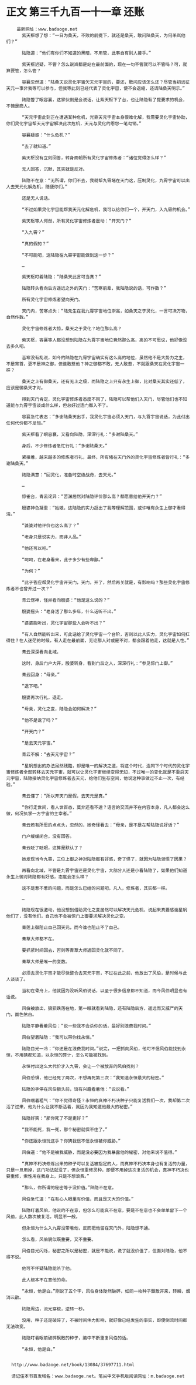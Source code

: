 # 正文 第三千九百一十一章 还账
        最新网址：www.badaoge.net
          紫天枢想了想：“一日为桑天，不败的前提下，就还是桑天，敢问陆桑天，为何杀岚他们？”
      
          陆隐道：“他们有你们不知道的黑暗，不用管，此事自有别人接手。”
      
          紫天枢迟疑，不管？怎么说岚都是站在最前面的，现在一句不管就可以不管吗？可，就算要管，怎么管？
      
          容襄忽然道：“陆桑天说灵化宇宙欠天元宇宙的，要还，敢问应该怎么还？尽管当初远征天元一事非我等可以参与，但我等此刻已经代表了灵化宇宙，便不会退缩，还请陆桑天明示。”
      
          陆隐瞥了眼容襄，这家伙倒是会说话，让紫天枢下了台，也让陆隐有了提要求的机会，不愧是商人。
      
          “天元宇宙此刻正在遭遇某种危机，光靠天元宇宙本身很难化解，我需要灵化宇宙协助，你们灵化宇宙帮天元宇宙解决此次危机，天元与灵化的恩怨一笔勾销。”
      
          容襄疑惑：“什么危机？”
      
          “去了就知道。”
      
          紫天枢没有立刻回答，转身面朝所有灵化宇宙修炼者：“诸位觉得怎么样？”
      
          无人回答，沉默，其实就是反对。
      
          陆隐不在意：“无所谓，你们不去，我就帮九霄堵在天门这，压制灵化，九霄宇宙可以出人去天元化解危机，随便你们。”
      
          还是无人说话。
      
          “不过如果灵化宇宙能帮我天元化解危机，我可以给你们一个，开天门，入九霄的机会。”
      
          紫天枢等人愕然，所有灵化宇宙修炼者震动：“开天门？”
      
          “入九霄？”
      
          “真的假的？”
      
          “不可能吧，这陆隐在九霄宇宙能做到这一步？”
      
          …
      
          紫天枢盯着陆隐：“陆桑天此言可当真？”
      
          陆隐转头看向后方遥远之外的天门：“苦寒前辈，我陆隐说的话，可作数？”
      
          所有灵化宇宙修炼者望向天门。
      
          天门内，苦寒点头：“陆先生在我九霄宇宙地位崇高，如桑天之于灵化，一言可决万物，自然作数。”
      
          灵化宇宙修炼者大惊，桑天之于灵化？地位那么高？
      
          紫天枢，容襄等人都没想到陆隐在九霄宇宙地位竟然那么高，高的不可思议，他好像没去多久吧。
      
          苦寒没有乱说，如今的陆隐在九霄宇宙确实有这么高的地位，虽然他不是大势力之主，不是宵首，更不是神之御，但谁敢惹他？神之御都不敢，无人敢惹，不就跟桑天在灵化宇宙一样？
      
          桑天之上有御桑天，还有无上之极，而陆隐之上只有永生上御，比对桑天其实还低了，应该是御桑天才对。
      
          得到天门肯定，灵化宇宙修炼者态度不同了，陆隐可以帮他们入天门，尽管他们也不知道能与九霄宇宙谈成什么样，但总好过连门都入不了。
      
          容襄急忙表态：“多谢陆桑天出手，我灵化宇宙必须入天门，与九霄宇宙说话，为此付出任何代价都不足惜。”
      
          紫天枢看了眼容襄，又看向陆隐，深深行礼：“多谢陆桑天。”
      
          身后，不少修炼者急忙行礼：“多谢陆桑天。”
      
          紧接着，越来越多的修炼者行礼，最终，所有堵在天门外的灵化宇宙修炼者皆行礼：“多谢陆桑天。”
      
          陆隐满意：“回灵化，准备时空级战舟，去天元。”
      
          …
      
          惊雀台，青云诧异：“苦渊居然对陆隐评价那么高？都愿意给他开天门？”
      
          殷婆神色凝重：“姑娘，这陆隐的实力超出了我等理解范围，或许唯有永生上御才看得清。”
      
          “婆婆对他评价也这么高了？”
      
          “老身只是说实力，而非人品。”
      
          “他还可以吧。”
      
          “呵呵，在老身看来，此子多少有些卑鄙。”
      
          “为何？”
      
          “此子答应帮灵化宇宙开天门，天门，开了，然后再关就是，有影响吗？那些灵化宇宙修炼者不也曾开过一次？”
      
          青云愣神，怪异看向殷婆：“他是这么说的？”
      
          殷婆摇头：“老身活了那么多年，什么话听不出。”
      
          “婆婆能听出，灵化宇宙那些人会听不出？”
      
          “有人自然能听出来，可此话给了灵化宇宙一个台阶，否则以此人实力，灵化宇宙如何扛得住？在人迷茫的时候，有人走在最前面，无论那人对或是不对，都会跟着他走，这就是人性。”
      
          青云深深看向北域。
      
          这时，身后门户大开，殷婆转身，看到门后之人，深深行礼：“参见惊门上御。”
      
          青云回身：“母亲。”
      
          “退下吧。”
      
          殷婆再次行礼，退走。
      
          “母亲，灵化之变，陆隐会如何解决？”
      
          “他不是说了吗？”
      
          “开天门？”
      
          “是去天元宇宙。”
      
          青云不解：“去天元宇宙？”
      
          “星帆想出的办法虽然残酷，却是唯一的解决之道，将这个时代，连同下个时代的灵化宇宙修炼者全部转移去天元宇宙，就可以让灵化宇宙继续变得无知，不过唯一的变化就是不重启天元宇宙，陆隐接纳灵化宇宙修炼者去天元，给他们生存空间，他说这种事做过不止一次，有经验。”
      
          青云懂了：“所以开天门是假，去天元是真。”
      
          “你行走世间，看人世百态，莫非还看不透？语言的交流并不在内容本身，凡人都会这么做，何况执掌一方宇宙的主宰者。”
      
          青云若有所思的点点头，忽然的，她奇怪看去：“母亲，是不是在帮陆隐说好话？”
      
          门户缓缓闭合，没有回答。
      
          青云眨了眨眼，这算是默认了？
      
          她发现当今九霄，三位上御之神对陆隐都有好感，奇了怪了，就因为陆隐领悟了因果？
      
          再看向北域，不管是九霄宇宙还是灵化宇宙，大部分人还是小看陆隐了，如果他们知道永生上御对陆隐都有好感，态度会怎么样？
      
          这不是惹不惹的问题，而是怎么巴结的问题吧，凡人，修炼者，其实都一样。
      
          …
      
          陆隐现在很激动，他没想到借助灵化之变居然可以解决天元危机，说起来真要感谢星帆他们了，没有他们，自己也不会被惊门上御要求解决灵化之变。
      
          青莲上御阻止自己回天元，而今谁也阻止不了自己。
      
          青草大师都不在。
      
          要抓紧时间回去，否则等青草大师返回灵化就不同了。
      
          青草大师是唯一的变数。
      
          必须去灵化宇宙才能尽快整合去天元宇宙，不过在此之前，他放出了风伯，是时候与此人谈谈了。
      
          当初在骨舟上，他就因为没听风伯说话，以至于很多信息都不知道，而今风伯明显也有话说。
      
          风伯被放出，狼狈跌落在地，第一眼就看到陆隐，还有陆隐后方，遥远而又威严的天门，面色煞白。
      
          陆隐平静看着风伯：“说一些我不会杀你的话，最好别浪费我时间。”
      
          风伯望着陆隐：“我可以带你找永恒。”
      
          陆隐目光一冷：“你还是在浪费我时间。”说完，一把抓向风伯，他可不信风伯能找到永恒，不用猜都知道，以永恒的算计，怎么可能被找到。
      
          永恒付出这么大代价才入九霄，会让一个被放弃的风伯找到？
      
          风伯恐惧，他已经死了两次，不想再死第三次：“我知道永恒最大的秘密。”
      
          陆隐的手停在风伯额头前，饶有兴趣看着他：“说说看。”
      
          风伯喘着粗气：“你不觉得奇怪？永恒的真神不朽决种子只能复活我们一次，我却第二次活了过来，他为什么让我不断活着，就因为我知道他最大的秘密。”
      
          陆隐好笑：“那你死了不是更好？”
      
          “我不能死，我一死，那个秘密就保不住了。”
      
          “你还跟永恒玩这手？你猜我信不信永恒被你威胁。”
      
          风伯道：“他不是被我威胁，而是没必要因为我暴露他的秘密，对他来说不值得。”
      
          “真神不朽决修炼出来的种子可以复活被指定的人，而真神不朽决本身也有复活的力量，只是一旦用掉，这门功法就没了，但永恒重修灵种，即便不用掉这次复活的机会，真神不朽决也要重修，索性用在我身上，只是不想浪费。”
      
          “那么，你所谓的秘密等于没价值。”陆隐不在意。
      
          风伯急忙道：“在有心人眼里有价值，而且是天大的价值。”
      
          陆隐盯着风伯，他说的不在意，但怎么可能真不在意，要是不在意也不会单单留下一个风伯，此人数次被复活，明显不一般。
      
          但永恒为什么入九霄没带着他，反而把他留在天门外，陆隐想不通。
      
          怎么看，风伯貌似既重要，又不重要。
      
          风伯目光闪烁，秘密之所以是秘密，就是不能说，说了就没价值了，但面对陆隐，他不得不说。
      
          他可不怀疑陆隐能杀了他。
      
          此人根本不在意他的命。
      
          “永恒，他是白。”刚说了五个字，风伯身体陡然破碎，如同一枚种子飘散开来，转瞬，烟消云散。
      
          陆隐周边，流光穿梭，逆转一秒。
      
          没用，种子还是破碎了，不被时间伟力影响，就好像已经发生的事实，即便倒流时间都无法改变。
      
          陆隐盯着眼前破碎飘散的种子，脑中不断重复风伯的话。
      
          “永恒，他是白。”
      
      
      http://www.badaoge.net/book/13084/37697711.html
      
      请记住本书首发域名：www.badaoge.net。笔尖中文手机版阅读网址：m.badaoge.net